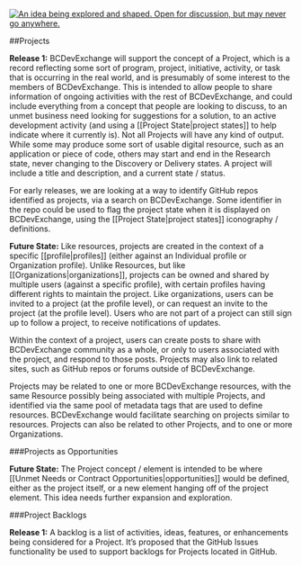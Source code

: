 <a rel="research" href="https://github.com/BCDevExchange/docs/wiki/Project-States"><img alt="An idea being explored and shaped. Open for discussion, but may never go anywhere." style="border-width:0" src="https://img.shields.io/badge/BCDevExchange-Research-red.svg" title="An idea being explored and shaped. Open for discussion, but may never go anywhere." /></a>

##Projects

**Release 1:** BCDevExchange will support the concept of a Project, which is a record reflecting some sort of program, project, initiative, activity, or task that is occurring in the real world, and is presumably of some interest to the members of BCDevExchange. This is intended to allow people to share information of ongoing activities with the rest of BCDevExchange, and could include everything from a concept that people are looking to discuss, to an unmet business need looking for suggestions for a solution, to an active development activity (and using a [[Project State|project states]] to help indicate where it currently is). Not all Projects will have any kind of output. While some may produce some sort of usable digital resource, such as an application or piece of code, others may start and end in the Research state, never changing to the Discovery or Delivery states. A project will include a title and description, and a current state / status. 

For early releases, we are looking at a way to identify GitHub repos identified as projects, via a search on BCDevExchange. Some identifier in the repo could be used to flag the project state when it is displayed on BCDevExchange, using the [[Project State|project states]] iconography / definitions.

**Future State:** Like resources, projects are created in the context of a specific [[profile|profiles]] (either against an Individual profile or Organization profile). Unlike Resources, but like [[Organizations|organizations]], projects can be owned and shared by multiple users (against a specific profile), with certain profiles having different rights to maintain the project. Like organizations, users can be invited to a project (at the profile level), or can request an invite to the project (at the profile level). Users who are not part of a project can still sign up to follow a project, to receive notifications of updates.  

Within the context of a project, users can create posts to share with BCDevExchange community as a whole, or only to users associated with the project, and respond to those posts. Projects may also link to related sites, such as GitHub repos or forums outside of BCDevExchange.  

Projects may be related to one or more BCDevExchange resources, with the same Resource possibly being associated with multiple Projects, and identified via the same pool of metadata tags that are used to define resources. BCDevExchange would facilitate searching on projects similar to resources. Projects can also be related to other Projects, and to one or more Organizations. 

###Projects as Opportunities 

**Future State:** The Project concept / element is intended to be where [[Unmet Needs or Contract Opportunities|opportunities]] would be defined, either as the project itself, or a new element hanging off of the project element. This idea needs further expansion and exploration. 

###Project Backlogs

**Release 1:** A backlog is a list of activities, ideas, features, or enhancements being considered for a Project. It’s proposed that the GitHub Issues functionality be used to support backlogs for Projects located in GitHub.

